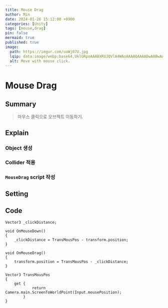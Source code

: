 ```yaml
---
title: Mouse Drag
author: Min
date: 2024-01-26 15:12:00 +0900
categories: [Unity]
tags: [mouse,drag]
pin: false
mermaid: true
published: true
image:
  path: https://imgur.com/uaWj07U.jpg
  lqip: data:image/webp;base64,UklGRpoAAABXRUJQVlA4WAoAAAAQAAAADwAABwAAQUxQSDIAAAARL0AmbZurmr57yyIiqE8oiG0bejIYEQTgqiDA9vqnsUSI6H+oAERp2HZ65qP/VIAWAFZQOCBCAAAA8AEAnQEqEAAIAAVAfCWkAALp8sF8rgRgAP7o9FDvMCkMde9PK7euH5M1m6VWoDXf2FkP3BqV0ZYbO6NA/VFIAAAA
  alt: Move with mouse click.
---
```


# Mouse Drag

## **Summary**
> 마우스 클릭으로 오브젝트 이동하기.
## **Explain**
### Object 생성
### Collider 적용
### `MouseDrag` script 작성
## **Setting**
## **Code**
```c#s
Vector3 _clickDistance;

void OnMouseDown()
{
	_clickDistance = TransMousPos - transform.position;
}

void OnMouseDrag()
{
	transform.position = TransMousPos - _clickDistance;
}

Vector3 TransMousPos
{
	get {
			return Camera.main.ScreenToWorldPoint(Input.mousePosition);
		}
}
```
